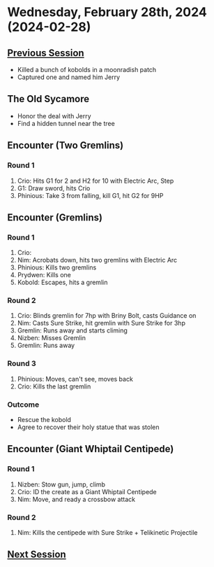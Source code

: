 # Wednesday, February 28th, 2024 (2024-02-28)

## [Previous Session](./2024-02-22.md)

- Killed a bunch of kobolds in a moonradish patch
- Captured one and named him Jerry

## The Old Sycamore

- Honor the deal with Jerry
- Find a hidden tunnel near the tree

## Encounter (Two Gremlins)

### Round 1

1. Crio: Hits G1 for 2 and H2 for 10 with Electric Arc, Step
1. G1: Draw sword, hits Crio
1. Phinious: Take 3 from falling, kill G1, hit G2 for 9HP

## Encounter (Gremlins)

### Round 1

1. Crio: 
1. Nim: Acrobats down, hits two gremlins with Electric Arc
1. Phinious: Kills two gremlins
1. Prydwen: Kills one
1. Kobold: Escapes, hits a gremlin

### Round 2

1. Crio: Blinds gremlin for 7hp with Briny Bolt, casts Guidance on 
1. Nim: Casts Sure Strike, hit gremlin with Sure Strike for 3hp
1. Gremlin: Runs away and starts climing
1. Nizben: Misses Gremlin
1. Gremlin: Runs away

### Round 3

1. Phinious: Moves, can't see, moves back
1. Crio: Kills the last gremlin

### Outcome

- Rescue the kobold
- Agree to recover their holy statue that was stolen

## Encounter (Giant Whiptail Centipede)

### Round 1

1. Nizben: Stow gun, jump, climb
1. Crio: ID the create as a Giant Whiptail Centipede
1. Nim: Move, and ready a crossbow attack

### Round 2

1. Nim: Kills the centipede with Sure Strike + Telikinetic Projectile 

## [Next Session](./2024-03-06.md)
